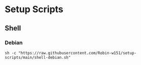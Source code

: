 # Setup Scripts

## Shell

### Debian

`sh -c "https://raw.githubusercontent.com/Robin-w151/setup-scripts/main/shell-debian.sh"`

